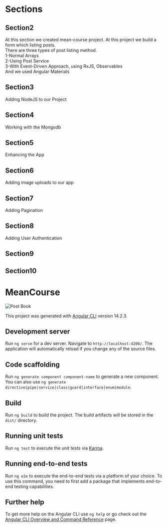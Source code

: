 # Sections

## Section2
At this section we created mean-course project. At this project we build a form which listing posts. <br>
There are three types of post listing method.<br>
1-Normal Arrays <br>
2-Using Post Service <br>
3-With Event-Driven Approach, using RxJS, Observables<br>
And we used Angular Materials<br> 

## Section3
Adding NodeJS to our Project<br>
## Section4
Working with the Mongodb<br>
## Section5
Enhancing the App<br>
## Section6
Adding image uploads to our app<br>
## Section7
Adding Pagination<br>
## Section8
Adding User Authentication<br>
## Section9

## Section10

# MeanCourse
<img
  src="src\assets\images\post.png"
  alt="Post Book"
  title="Optional title"
  style="display: inline-block; margin: 0 auto; max-width: 300px">

This project was generated with [Angular CLI](https://github.com/angular/angular-cli) version 14.2.3.

## Development server

Run `ng serve` for a dev server. Navigate to `http://localhost:4200/`. The application will automatically reload if you change any of the source files.

## Code scaffolding

Run `ng generate component component-name` to generate a new component. You can also use `ng generate directive|pipe|service|class|guard|interface|enum|module`.

## Build

Run `ng build` to build the project. The build artifacts will be stored in the `dist/` directory.

## Running unit tests

Run `ng test` to execute the unit tests via [Karma](https://karma-runner.github.io).

## Running end-to-end tests

Run `ng e2e` to execute the end-to-end tests via a platform of your choice. To use this command, you need to first add a package that implements end-to-end testing capabilities.

## Further help

To get more help on the Angular CLI use `ng help` or go check out the [Angular CLI Overview and Command Reference](https://angular.io/cli) page.
